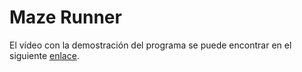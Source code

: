 # Maze Runner

El vídeo con la demostración del programa se puede encontrar en el siguiente [enlace](https://youtu.be/npR0ACdmadI).
